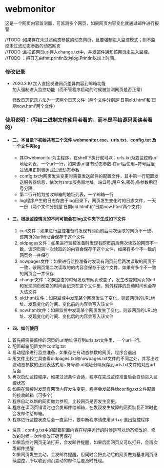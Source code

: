 # webmonitor
这是一个网页内容监测器，可监测多个网页，如果网页内容变化就通过邮件进行报警

//TODO :如果存在未过滤动态参数的动态网页，且要强制进入监控模式；则不监控未过滤动态参数的动态网页  
//TODO :且把该网页url存入change.txt中，并发邮件通知该网页未进入监控。  
//TODO ：把日志由fmt.println改为log.Println以加上时间。  
### 修改记录

+ 2020.3.10
	加入直接发送网页差异内容到邮箱功能  
	加入强制进入监控功能（而不管程序启动的时候被监测网页是否正常）
	
	修改日志记录方法为一天两个日志文件（两个文件分别是‘日期old.html'和'日期now.html'两个文件）

### 使用说明：（写给二进制文件使用者看的，而不是写给源码阅读者看的）

 
+ #### 二、本目录下初始共有三个文件 webmonitor.exe、urls.txt、config.txt 及一个文件夹log  
  + 其中webmonitor为主程序，在shell下执行就可以；urls.txt为要监控的url地址列表，一个url一行，如果该url含有动态参数 在url后使用~符号后跟过滤用正则表达式过滤动态参数  
  + config.txt为网页发生变更时需要发送邮件的配置文件，其中第一行配置发送服务器信息，依次为smtp服务器地址，端口号,用户名,密码,各参数用逗号分隔  
  + 第二行开始为接收邮箱的地址列表，一个邮箱一行  
  + log程序产生的日志存放于log目录下，网页发生变化时的日志文件，一天一份（两个文件分别是‘日期old.html'和'日期now.html'两个文件）
+ #### 三、根据监控情况的不同可能会在log文件夹下生成如下文件  
  1. curl文件：如果进行监控准备时发现有网页前后两次读取的网页不一致，该网页的url地址会保存于这个文件  
  2. oldpages文件：如果进行监控准备时发现有网页前后两次读取的网页不一致，该网页第一次读取的的内容会保存于这个文件，如果有多个不一致的网页会一并保存  
  3. nowpages文件：如果进行监控准备时发现有网页前后两次读取的网页不一致，该网页第二次读取的的内容会保存于这个文件，如果有多个不一致的网页会一并保存  
  4. change文件：如果监控的时候发现有网页改变了，发生改变的网页的url 和发现网页改变的时间会记录在这个文件里，别外程序的启动时间也会存入该文件  
  5. old.html文件：如果监控中发现某个网页发生了变化，则该网页的URL地址、发现变化的时间、变化前的内容会写入该文件  
  6. now.html文件：如果监控中发现某个网页发生了变化，则该网页的URL地址、发现变化的时间、变化后的内容会写入该文件  

+ #### 四、如何使用  
1. 首先把需要监控的网页的url地址保存到urls.txt文件里，一个url一行。  
2. 配置邮箱配置文件config.txt  
3. 启动程序进行监控准备，如果存在有动态参数的网页，程序会退出  
4. 用文件比较工具查看oldpages.txt和nowpages.txt文件的不同之处，并写出过滤动态参数的正则表达式用~符号和url地址分隔保存到urls.txt文件的对应url后面  
5. 再次启动监控程序，如果过滤条件合适，程序在完成监控准备后会自动进入监控状态  
6. 如果在监控时发现有网页内容发生变更，程序会发邮件给config.txt文件配置的接收邮箱（可多个）  
7. 程序自动以新的网页做为参照，比较网页是否发生变更。
8. 程序在读网页错误时也会发邮件给邮箱，在发现发生故障的网页恢复正常时也会发邮件给邮箱。
9. 程序进行监控状态后会一直运行，要中断程序请使用ctrl+c 退出监控程序  

+ 注意：config.txt中的邮箱配置内容在程序运行的时候是可以动态修改的，修改的时候一次性修改正确再保存  
+ 如果监控时网页无法打开，会发邮件提醒，如果后面网页又可以打开，会再次发邮件提醒  
如果网页发生变动，会发邮件提醒，但同时会把变动后的网页做为基准网页继续监控，所以收到网页变动的邮件后要及时处理。  
